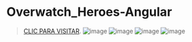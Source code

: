 # Overwatch_Heroes-Angular
> [CLIC PARA VISITAR](overwatch-heroes-angular.netlify.app).
![image](https://user-images.githubusercontent.com/91103822/199393984-dac2fbaf-10b8-4e1c-882b-c732d652b245.png)
![image](https://user-images.githubusercontent.com/91103822/199394216-273d6b46-fb91-4284-a1f7-3a855812ad79.png)
![image](https://user-images.githubusercontent.com/91103822/199394277-54cf84d2-472f-49bd-bf65-323ecbc7029c.png)
![image](https://user-images.githubusercontent.com/91103822/199394316-4f2dc47a-e109-4312-ab90-a59a68a60617.png)

